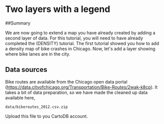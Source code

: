Two layers with a legend
== 

##Summary

We are now going to extend a map you have already created by adding a second layer of data. For this tutorial, you will need to have already completed the (DENSITY) tutorial. The first tutorial showed you how to add a density map of bike crashes in Chicago. Now, let's add a layer showing where bike lanes are in the city. 

## Data sources

Bike routes are available from the Chicago open data portal (https://data.cityofchicago.org/Transportation/Bike-Routes/2wak-k8cp). It takes a bit of data preparation, so we have made the cleaned up data available here,

	data/bikeroutes_2012.csv.zip

Upload this file to you CartoDB account. 










